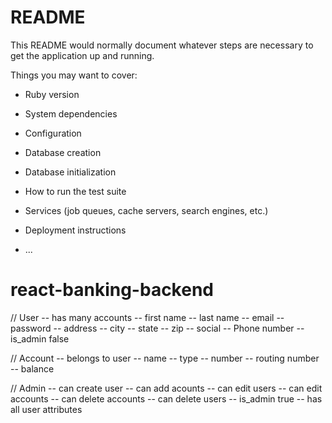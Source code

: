 # README

This README would normally document whatever steps are necessary to get the
application up and running.

Things you may want to cover:

* Ruby version

* System dependencies

* Configuration

* Database creation

* Database initialization

* How to run the test suite

* Services (job queues, cache servers, search engines, etc.)

* Deployment instructions

* ...
# react-banking-backend

// User
-- has many accounts
-- first name
-- last name
-- email
-- password
-- address
-- city
-- state
-- zip
-- social
-- Phone number
-- is_admin false

// Account
-- belongs to user
-- name
-- type
-- number
-- routing number
-- balance


// Admin
-- can create user
-- can add acounts
-- can edit users
-- can edit accounts
-- can delete accounts
-- can delete users
-- is_admin true
-- has all user attributes